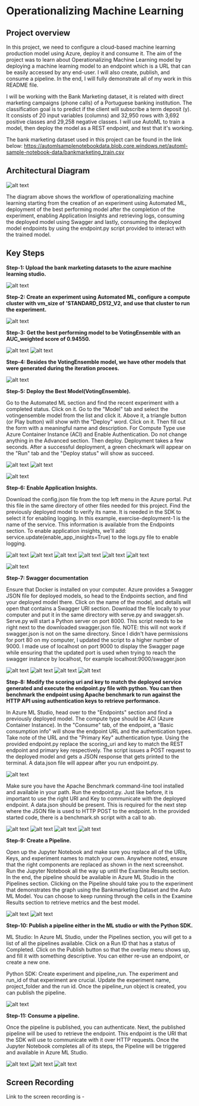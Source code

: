 # Operationalizing Machine Learning

## Project overview
In this project, we need to configure a cloud-based machine learning production model using Azure, deploy it and consume it. The aim of the project was to learn about Operationalizing Machine Learning model by deploying a machine learning model to an endpoint which is a URL that can be easily accessed by any end-user. I will also create, publish, and consume a pipeline. In the end, I will fully demonstrate all of my work in this README file.

I will be working with the Bank Marketing dataset, it is related with direct marketing campaigns (phone calls) of a Portuguese banking institution. The classification goal is to predict if the client will subscribe a term deposit (y). It consists of 20 input variables (columns) and 32,950 rows with 3,692 positive classes and 29,258 negative classes. I will use AutoML to train a model, then deploy the model as a REST endpoint, and test that it's working.

The bank marketing dataset used in this project can be found in the link below: https://automlsamplenotebookdata.blob.core.windows.net/automl-sample-notebook-data/bankmarketing_train.csv

## Architectural Diagram
![alt text](https://github.com/Arushikha0408/nd00333_AZMLND_C2/blob/master/starter_files/architecture.PNG)

The diagram above shows the workflow of operationalizing machine learning starting from the creation of an experiment using Automated ML, deployment of the best performing model after the completion of the experiment, enabling Application Insights and retrieving logs, consuming the deployed model using Swagger and lastly, consuming the deployed model endpoints by using the endpoint.py script provided to interact with the trained model.

## Key Steps
**Step-1: Upload the bank marketing datasets to the azure machine learning studio.**

![alt text](https://github.com/Arushikha0408/nd00333_AZMLND_C2/blob/master/starter_files/dataset1.PNG)

**Step-2: Create an experiment using Automated ML, configure a compute cluster with vm_size of 'STANDARD_DS12_V2, and use that cluster to run the experiment.**

![alt text](https://github.com/Arushikha0408/nd00333_AZMLND_C2/blob/master/starter_files/automl_run1.PNG)

**Step-3: Get the best performing model to be VotingEnsemble with an AUC_weighted score of 0.94550.**

![alt text](https://github.com/Arushikha0408/nd00333_AZMLND_C2/blob/master/starter_files/votingensemble1.PNG)
![alt text](https://github.com/Arushikha0408/nd00333_AZMLND_C2/blob/master/starter_files/votingensemble2.PNG)

**Step-4: Besides the VotingEnsemble model, we have other models that were generated during the iteration procees.**

![alt text](https://github.com/Arushikha0408/nd00333_AZMLND_C2/blob/master/starter_files/otheralgo.PNG)

**Step-5: Deploy the Best Model(VotingEnsemble).**

Go to the Automated ML section and find the recent experiment with a completed status. Click on it. Go to the "Model" tab and select the votingensemble model from the list and click it. Above it, a triangle button (or Play button) will show with the "Deploy" word. Click on it. Then fill out the form with a meaningful name and description. For Compute Type use Azure Container Instance (ACI) and Enable Authentication. Do not change anything in the Advanced section. Then deploy. Deployment takes a few seconds. After a successful deployment, a green checkmark will appear on the "Run" tab and the "Deploy status" will show as succeed.

![alt text](https://github.com/Arushikha0408/nd00333_AZMLND_C2/blob/master/starter_files/deploy_details1.PNG)
![alt text](https://github.com/Arushikha0408/nd00333_AZMLND_C2/blob/master/starter_files/deploy_details2.PNG)

![alt text](https://github.com/Arushikha0408/nd00333_AZMLND_C2/blob/master/starter_files/deploy_status.PNG)

**Step-6: Enable Application Insights.**

Download the config.json file from the top left menu in the Azure portal. Put this file in the same directory of other files needed for this project. Find the previously deployed model to verify its name. It is needed in the SDK to select it for enabling logging. In this example, exercise-deployment-1 is the name of the service. This information is available from the Endpoints section. To enable application insights, we'll add: service.update(enable_app_insights=True) to the logs.py file to enable logging.

![alt text](https://github.com/Arushikha0408/nd00333_AZMLND_C2/blob/master/starter_files/logs1.PNG)
![alt text](https://github.com/Arushikha0408/nd00333_AZMLND_C2/blob/master/starter_files/logs2.PNG)
![alt text](https://github.com/Arushikha0408/nd00333_AZMLND_C2/blob/master/starter_files/logs3.PNG)
![alt text](https://github.com/Arushikha0408/nd00333_AZMLND_C2/blob/master/starter_files/logs4.PNG)
![alt text](https://github.com/Arushikha0408/nd00333_AZMLND_C2/blob/master/starter_files/logs5.PNG)
![alt text](https://github.com/Arushikha0408/nd00333_AZMLND_C2/blob/master/starter_files/logs6.PNG)

![alt text](https://github.com/Arushikha0408/nd00333_AZMLND_C2/blob/master/starter_files/deploy_authentication_made_true.PNG)

**Step-7: Swagger documentation**

Ensure that Docker is installed on your computer. Azure provides a Swagger JSON file for deployed models, so head to the Endpoints section, and find your deployed model there. Click on the name of the model, and details will open that contains a Swagger URI section. Download the file locally to your computer and put it in the same directory with serve.py and swagger.sh. Serve.py will start a Python server on port 8000. This script needs to be right next to the downloaded swagger.json file. NOTE: this will not work if swagger.json is not on the same directory. Since I didn't have permissions for port 80 on my computer, I updated the script to a higher number of 9000. I made use of localhost on port 9000 to display the Swagger page while ensuring that the updated port is used when trying to reach the swagger instance by localhost, for example localhost:9000/swagger.json

![alt text](https://github.com/Arushikha0408/nd00333_AZMLND_C2/blob/master/starter_files/swagger1.PNG)
![alt text](https://github.com/Arushikha0408/nd00333_AZMLND_C2/blob/master/starter_files/swagger2.PNG)
![alt text](https://github.com/Arushikha0408/nd00333_AZMLND_C2/blob/master/starter_files/swagger3.PNG)
![alt text](https://github.com/Arushikha0408/nd00333_AZMLND_C2/blob/master/starter_files/swagger4.PNG)

**Step-8: Modify the scoring uri and key to match the deployed service generated and execute the endpoint.py file with python. You can then benchmark the endpoint using Apache benchmark to run against the HTTP API using authentication keys to retrieve performance.**

In Azure ML Studio, head over to the "Endpoints" section and find a previously deployed model. The compute type should be ACI (Azure Container Instance). In the "Consume" tab, of the endpoint, a "Basic consumption info" will show the endpoint URL and the authentication types. Take note of the URL and the "Primary Key" authentication type. Using the provided endpoint.py replace the scoring_uri and key to match the REST endpoint and primary key respectively. The script issues a POST request to the deployed model and gets a JSON response that gets printed to the terminal. A data.json file will appear after you run endpoint.py.

![alt text](https://github.com/Arushikha0408/nd00333_AZMLND_C2/blob/master/starter_files/benchmark1.PNG)

Make sure you have the Apache Benchmark command-line tool installed and available in your path. Run the endpoint.py. Just like before, it is important to use the right URI and Key to communicate with the deployed endpoint. A data.json should be present. This is required for the next step where the JSON file is used to HTTP POST to the endpoint. In the provided started code, there is a benchmark.sh script with a call to ab.

![alt text](https://github.com/Arushikha0408/nd00333_AZMLND_C2/blob/master/starter_files/benchmark2.PNG)
![alt text](https://github.com/Arushikha0408/nd00333_AZMLND_C2/blob/master/starter_files/benchmark3.PNG)
![alt text](https://github.com/Arushikha0408/nd00333_AZMLND_C2/blob/master/starter_files/benchmark4.PNG)
![alt text](https://github.com/Arushikha0408/nd00333_AZMLND_C2/blob/master/starter_files/benchmark5.PNG)


**Step-9: Create a Pipeline.**

Open up the Jupyter Notebook and make sure you replace all of the URIs, Keys, and experiment names to match your own. Anywhere noted, ensure that the right components are replaced as shown in the next screenshot. Run the Jupyter Notebook all the way up until the Examine Results section. In the end, the pipeline should be available in Azure ML Studio in the Pipelines section. Clicking on the Pipeline should take you to the experiment that demonstrates the graph using the Bankmarketing Dataset and the Auto ML Model. You can choose to keep running through the cells in the Examine Results section to retrieve metrics and the best model.

![alt text](https://github.com/Arushikha0408/nd00333_AZMLND_C2/blob/master/starter_files/pipeline1.PNG)
![alt text](https://github.com/Arushikha0408/nd00333_AZMLND_C2/blob/master/starter_files/pipeline1.1.PNG)


**Step-10: Publish a pipeline either in the ML studio or with the Python SDK.**

ML Studio: In Azure ML Studio, under the Pipelines section, you will get to a list of all the pipelines available. Click on a Run ID that has a status of Completed. Click on the Publish button so that the overlay menu shows up, and fill it with something descriptive. You can either re-use an endpoint, or create a new one.

Python SDK: Create experiment and pipeline_run. The experiment and run_id of that experiment are crucial. Update the experiment name, project_folder and the run id. Once the pipeline_run object is created, you can publish the pipeline.

![alt text](https://github.com/Arushikha0408/nd00333_AZMLND_C2/blob/master/starter_files/pipeline2.PNG)

**Step-11: Consume a pipeline.**

Once the pipeline is published, you can authenticate. Next, the published pipeline will be used to retrieve the endpoint. This endpoint is the URI that the SDK will use to communicate with it over HTTP requests. Once the Jupyter Notebook completes all of its steps, the Pipeline will be triggered and available in Azure ML Studio.

![alt text](https://github.com/Arushikha0408/nd00333_AZMLND_C2/blob/master/starter_files/pipeline2.1.PNG)
![alt text](https://github.com/Arushikha0408/nd00333_AZMLND_C2/blob/master/starter_files/bakmarketing_pipeline1.PNG)
![alt text](https://github.com/Arushikha0408/nd00333_AZMLND_C2/blob/master/starter_files/bakmarketing_pipeline.PNG)

## Screen Recording
Link to the screen recording is - 
